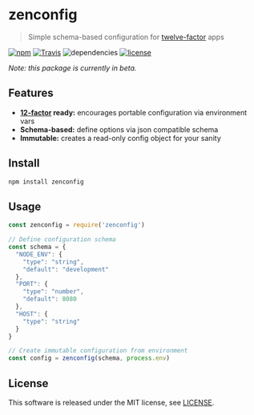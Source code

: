 # zenconfig

> Simple schema-based configuration for [twelve-factor](https://12factor.net) apps

[![npm](https://img.shields.io/npm/v/zenconfig.svg?maxAge=2592000&style=flat-square)](https://www.npmjs.com/package/zenconfig)
[![Travis](https://img.shields.io/travis/michaelhue/zenconfig.svg?maxAge=2592000&style=flat-square)](https://travis-ci.org/michaelhue/zenconfig)
![dependencies](https://img.shields.io/david/michaelhue/zenconfig.svg?maxAge=2592000&style=flat-square)
[![license](https://img.shields.io/github/license/michaelhue/zenconfig.svg?maxAge=2592000&style=flat-square)](./LICENSE)

_Note: this package is currently in beta._


## Features

- **[12-factor](https://12factor.net/config) ready:** encourages portable configuration via environment vars
- **Schema-based:** define options via json compatible schema
- **Immutable:** creates a read-only config object for your sanity 


## Install

```bash
npm install zenconfig
```


## Usage

```js
const zenconfig = require('zenconfig')

// Define configuration schema
const schema = {
  "NODE_ENV": {
    "type": "string",
    "default": "development"
  },
  "PORT": {
    "type": "number",
    "default": 8080
  },
  "HOST": {
    "type": "string"
  }
}

// Create immutable configuration from environment
const config = zenconfig(schema, process.env)
```


## License

This software is released under the MIT license, see [LICENSE](./LICENSE).
